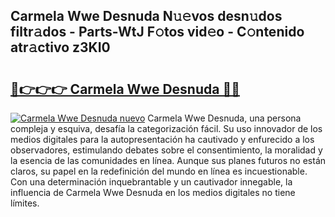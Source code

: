 ## Carmela Wwe Desnuda N𝚞𝚎vos desn𝚞dos filtr𝚊dos - Parts-WtJ F𝚘tos vid𝚎o - C𝚘ntenido atr𝚊ctivo z3KI0

# <h2><a href="http://mb39ls.tromn.icu/?c=Carmela+Wwe+Desnuda">🔗👉👉👉 Carmela Wwe Desnuda 🔗🔗</a></h2>

[![Carmela Wwe Desnuda nuevo](https://i.imgur.com/pEAQMta.gif)](http://mb39ls.tromn.icu/?c=Carmela+Wwe+Desnuda)
Carmela Wwe Desnuda, una persona compleja y esquiva, desafía la categorización fácil. Su uso innovador de los medios digitales para la autopresentación ha cautivado y enfurecido a los observadores, estimulando debates sobre el consentimiento, la moralidad y la esencia de las comunidades en línea. Aunque sus planes futuros no están claros, su papel en la redefinición del mundo en línea es incuestionable. Con una determinación inquebrantable y un cautivador innegable, la influencia de Carmela Wwe Desnuda en los medios digitales no tiene límites.

